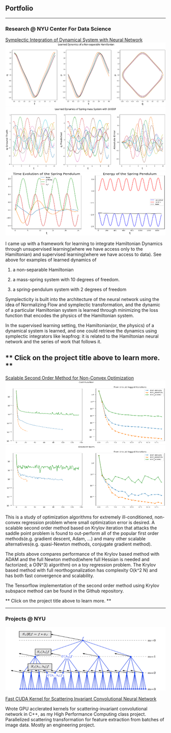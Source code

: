 ## Portfolio
---
### Research @ NYU Center For Data Science

[Symplectic Integration of Dynamical System with Neural Network](https://github.com/ChengTang/SymplecticNetwork)
<img src="images/non-sep-hamiltonian.png?raw=true" width = "1000" height = "200" />
<img src="images/mass_spring_system.png?raw=true" width = "1000" height = "200" />
<img src="images/spring_pendulum.png?raw=true" width = "800" height = "200" />

I came up with a framework for learning to integrate Hamiltonian Dynamics through unsupervised learning(where we have access only to the Hamiltonian) and supervised learning(where we have access to data). See above for examples of learned dynamics of 

1. a non-separable Hamiltonian 

2. a mass-spring system with 10 degrees of freedom. 

3. a spring-pendulum system with 2 degrees of freedom


Symplecticity is built into the architecture of the neural network using the idea of Normalizing Flow and symplectic transformation, and the dynamic of a particular Hamiltonian system is learned through minimizing the loss function that encodes the physics of the Hamiltonian system. 

In the supervised learning setting, the Hamiltonian(or, the physics) of a dynamical system is learned, and one could retrieve the dynamics using symplectic integrators like leapfrog: it is related to the Hamiltonian neural network and the series of work that follows it.

** Click on the project title above to learn more. **
---
[Scalable Second Order Method for Non-Convex Optimization](http://example.com/)
<img src="images/opt_loss.png" width = "1000" height = "200" />
<img src="images/opt_grad.png" width = "700" height = "200" />


This is a study of optimization algorithms for extremely ill-conditioned, non-convex regression problem where small optimization error is desired. A scalable second order method based on Krylov iteration that attacks the saddle point problem is found to out-perform all of the popular first order methods(e.g. gradient descent, Adam, ...) and many other scalable alternatives(e.g. quasi-Newton methods, conjugate gradient method). 

The plots above compares performance of the Krylov based method with ADAM and the full Newton method(where full Hessian is needed and factorized; a O(N^3) algorithm) on a toy regression problem. The Krylov based method with full reorthogonalization has complexity O(k^2 N) and has both fast convergence and scalability.

The Tensorflow implementation of the second order method using Krylov subspace method can be found in the Github repository. 

** Click on the project title above to learn more. **

---
### Projects @ NYU

<img src="images/scattering.png" width = "1000" height = "200" />

[Fast CUDA Kernel for Scattering Invariant Convolutional Neural Network](https://github.com/ChengTang/HPC_SP19_project)

Wrote GPU acclerated kernels for scattering-invariant convolutional network in C++, as my High Performance Computing class project. Parallelized scattering transformation for feature extraction from batches of image data. Mostly an engineering project.
